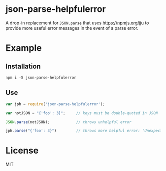 # json-parse-helpfulerror

A drop-in replacement for `JSON.parse` that uses
<https://npmjs.org/jju> to provide more useful error messages in the
event of a parse error.

# Example

## Installation

```
npm i -S json-parse-helpfulerror
```

## Use

```js
var jph = require('json-parse-helpfulerror');

var notJSON = "{'foo': 3}";     // keys must be double-quoted in JSON

JSON.parse(notJSON);            // throws unhelpful error

jph.parse("{'foo': 3}")         // throws more helpful error: "Unexpected token '\''..."
```

# License

MIT